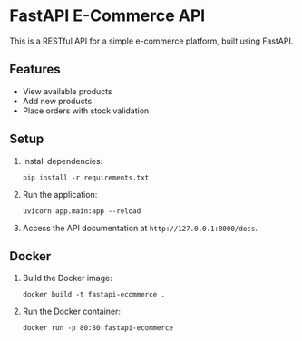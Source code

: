 
# FastAPI E-Commerce API

This is a RESTful API for a simple e-commerce platform, built using FastAPI.

## Features

- View available products
- Add new products
- Place orders with stock validation

## Setup

1. Install dependencies:
    ```
    pip install -r requirements.txt
    ```
2. Run the application:
    ```
    uvicorn app.main:app --reload
    ```
3. Access the API documentation at `http://127.0.0.1:8000/docs`.

## Docker

1. Build the Docker image:
    ```
    docker build -t fastapi-ecommerce .
    ```
2. Run the Docker container:
    ```
    docker run -p 80:80 fastapi-ecommerce
    ```
